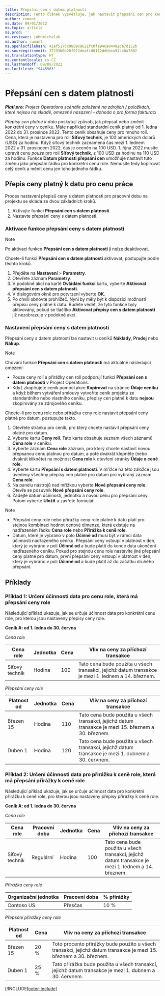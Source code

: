 ```yaml
---
title: Přepsání cen s datem platnosti
description: Tento článek vysvětluje, jak nastavit přepsání cen pro konkrétní ceny v ceníku.
author: rumant
ms.date: 09/01/2022
ms.topic: article
ms.prod: ''
ms.reviewer: johnmichalak
ms.author: rumant
ms.openlocfilehash: 41af5176c0809c9621fc0fa946a04492da7d152b
ms.sourcegitcommit: 37293b0b28f072deafc00112ddbbea91c48a7802
ms.translationtype: HT
ms.contentlocale: cs-CZ
ms.lasthandoff: 09/08/2022
ms.locfileid: "9445963"
---
```

# <a name="date-effective-price-overrides"></a>Přepsání cen s datem platnosti 

_**Platí pro:** Project Operations scénáře založené na zdrojích / položkách, které nejsou na skladě, omezené nasazení - dohoda o pro forma fakturaci_

*Přepisy cen platné k datu* poskytují způsob, jak přepsat nebo změnit konkrétní ceny v ceníku. Máte například standardní ceník platný od 1. ledna 2022 do 31. prosince 2022. Tento ceník obsahuje ceny pro mnoho rolí. Cena, která je nastavena pro roli **Síťový technik**, je 100 amerických dolarů (USD) za hodinu. Když síťový technik zaznamená čas mezi 1. lednem 2022 a 31. prosincem 2022, čas je oceněn na 100 USD. 1. října 2022 musíte upravit cenu *pouze* pro roli **Síťový technik**, z 100 USD za hodinu na 110 USD za hodinu. Funkce **Datum platnosti přepsání cen** umožňuje nastavit tuto změnu jako přepsání řádku pro konkrétní cenu role. Nemusíte tedy kopírovat celý ceník a měnit cenu jen toho jednoho řádku.

## <a name="date-effective-price-overrides-for-labor-pricing"></a>Přepis ceny platný k datu pro cenu práce

Proces nastavení přepisů ceny s datem platnosti pro pracovní dobu na projektu se skládá ze dvou základních kroků.

1. Aktivujte funkci **Přepsání cen s datem platnosti**.
1. Nastavte přepsání ceny s datem platnosti.

### <a name="enable-the-date-effective-price-overrides-feature"></a>Aktivace funkce přepsání ceny s datem platnosti

> [!NOTE]
> Po aktivaci funkce **Přepsání cen s datem platnosti** ji nelze deaktivovat.

Chcete-li funkci **Přepsání cen s datem platnosti** aktivovat, postupujte podle těchto kroků.

1. Přejděte na **Nastavení** \> **Parametry**.
1. Otevřete záznam **Parametry**.
1. V podokně akcí na kartě **Ovládání funkcí** kartu, vyberte **Aktivovat přepsání cen s datem platnosti**.
1. V dialogovém okně pro potvrzení vyberte **OK**.
1. Po chvíli obnovte prohlížeč. Nyní by měly být k dispozici možnosti přepisu ceny platné k datu. Budete vědět, že tyto funkce byly aktivovány, pokud se tlačítko **Aktivovat přepisy cen s datem platnosti** již nezobrazuje v podokně akcí.

### <a name="set-up-a-date-effective-price-override"></a>Nastavení přepsání ceny s datem platnosti

Přepsání ceny s datem platnosti lze nastavit u ceníků **Náklady**, **Prodej** nebo **Nákup**.

> [!NOTE]
>Chování funkce **Přepsání cen s datem platnosti** má aktuálně následující omezení:
>
> - Pouze ceny rolí a přirážky cen rolí podporují funkci **Přepsání cen s datem platnosti** v Project Operations.
> - Když zkopírujete ceník pomocí akce **Kopírovat** na stránce **Údaje ceníku** a když během vytváření smlouvy vytvoříte ceník projektu ze standardního nebo vlastního ceníku, přepisy cen platné k datu **nejsou** zkopírovány ze zdrojového ceníku.

Chcete-li pro cenu role nebo přirážku ceny role nastavit přepsání ceny platné pro datum, postupujte takto.

1. Otevřete stránku pro ceník, pro který chcete nastavit přepsání ceny platné pro datum.
1. Vyberte kartu **Ceny rolí**. Tato karta obsahuje seznam všech záznamů **Cena role** v ceníku.
1. Vyberte záznam **Cena role** záznam, pro který chcete nastavit novou přepsanou cenu platnou pro datum, a poté dvakrát klepněte (nebo dvakrát klikněte) na možnost **Cena role** k otevření stránky **Údaje o ceně role**.
1. Vyberte kartu **Přepsání s datem platnosti**. V mřížce na této záložce jsou uvedeny všechny přepisy cen platné pro datum pro vybraný záznam **Cena role**.
1. Na panelu nástrojů nad mřížkou vyberte **Nové přepsání ceny role**. Otevře se posuvník **Nové přepsání ceny role**.
1. Zadejte datum účinnosti, jednotku a novou cenu pro přepsání ceny. Potom vyberte **Uložit** a zavřete formulář.

> [!NOTE]
> - Přepsání ceny role nebo přirážky ceny role platné k datu platí pro stejnou kombinaci hodnot cenové dimenze, která existuje na nadřazeném řádku **Cena role** nebo **Přirážka k ceně role**.
> - Datum, které je vybráno v polo **Účinné od** musí být v rámci data účinnosti nadřazeného ceníku. Přepsání ceny vstoupí v platnost v den, který je vybráno v poli **Účinné od** a bude platit do konce data ukončení nadřazeného ceníku. Pokud pro stejnou cenu role nastavíte jiné přepsání ceny platné pro datum, první přepsání ceny vstoupí v platnost v den, který je vybráno v poli **Účinné od** a bude platit až do začátku druhého přepsání.

## <a name="examples"></a>Příklady

### <a name="example-1-determining-date-effectivity-for-a-role-price-that-has-role-price-overrides"></a>Příklad 1: Určení účinnosti data pro cenu role, která má přepsání ceny role

Následující příklad ukazuje, jak se určuje účinnost data pro konkrétní cenu role, pro kterou jsou nastaveny přepisy ceny role.

**Ceník A: od 1. ledna do 30. června**

*Cena role*

| Cena role | Jednotka | Cena | Vliv na ceny za příchozí transakce |
|---|---|---|---|
| Síťový technik | Hodina | 100 | Tato cena bude použita u všech transakcí, jejichž datum transakce je mezi 1. lednem a 14. březnem. |

*Přepsání ceny role*

| Platnost od | Jednotka | Cena | Vliv na ceny za příchozí transakce |
|---|---|---|---|
| Březen 15 | Hodina | 110 | Tato cena bude použita u všech transakcí, jejichž datum transakce je mezi 15. březnem a 30. březnem. |
| Duben 1 | Hodina | 120 | Tato cena bude použita u všech transakcí, jejichž datum transakce je mezi 1. dubnem a 30. červnem. |

### <a name="example-2-determining-date-effectivity-for-a-role-price-markup-that-has-role-price-markup-overrides"></a>Příklad 2: Určení účinnosti data pro přirážku k ceně role, která má přepsání přirážky k ceně role

Následující příklad ukazuje, jak se určuje účinnost data pro konkrétní přirážku k ceně role, pro kterou jsou nastaveny přepisy přirážky k ceně role.

**Ceník A: od 1. ledna do 30. června**

*Cena role*

| Cena role | Pracovní doba | Jednotka | Cena | Vliv na ceny za příchozí transakce |
|---|---|---|---|---|
| Síťový technik | Regulární | Hodina | 100 | Tato cena bude použita u všech transakcí, jejichž datum transakce je mezi 1. lednem a 14. březnem. |

*Přirážka ceny role*

| Organizační jednotka | Pracovní doba | % přirážky |
|---|---|---|
| Contoso US | Přesčas | 10 % |

*Přepsání přirážky ceny role*

| Platnost od | Cena | Vliv na ceny za příchozí transakce |
|---|---|---|
| Březen 15 | 20 % | Toto procento přirážky bude použito u všech transakcí, jejichž datum transakce je mezi 15. březnem a 30. březnem. |
| Duben 1 | 25 % | Tato přirážka bude použita u všech transakcí, jejichž datum transakce je mezi 1. dubnem a 30. červnem. |

[!INCLUDE[footer-include](../includes/footer-banner.md)]
